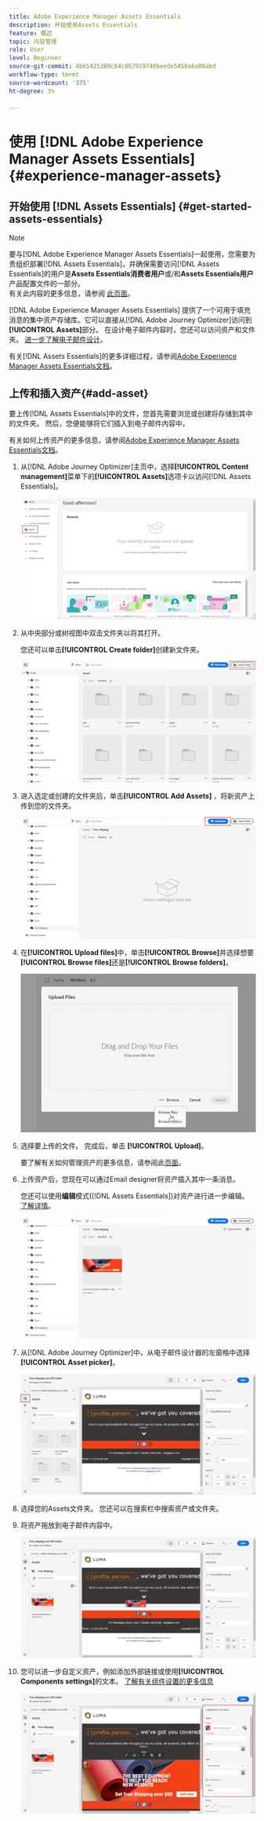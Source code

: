 ```yaml
---
title: Adobe Experience Manager Assets Essentials
description: 开始使用Assets Essentials
feature: 概述
topic: 内容管理
role: User
level: Beginner
source-git-commit: 4b65425389c64c867919746beede5456a6a08abd
workflow-type: tm+mt
source-wordcount: '375'
ht-degree: 3%

---
```


# 使用 [!DNL Adobe Experience Manager Assets Essentials] {#experience-manager-assets}

## 开始使用 [!DNL Assets Essentials] {#get-started-assets-essentials}

>[!NOTE]
>
> 要与[!DNL Adobe Experience Manager Assets Essentials]一起使用，您需要为贵组织部署[!DNL Assets Essentials]，并确保需要访问[!DNL Assets Essentials]的用户是&#x200B;**Assets Essentials消费者用户**&#x200B;或/和&#x200B;**Assets Essentials用户**&#x200B;产品配置文件的一部分。 <br> 有关此内容的更多信息，请参阅 [此页面](https://experienceleague.adobe.com/docs/experience-manager-assets-essentials/help/deploy-administer.html)。

[!DNL Adobe Experience Manager Assets Essentials] 提供了一个可用于填充消息的集中资产存储库。它可以直接从[!DNL Adobe Journey Optimizer]访问到&#x200B;**[!UICONTROL Assets]**&#x200B;部分。 在设计电子邮件内容时，您还可以访问资产和文件夹。 [进一步了解电子邮件设计](design-emails.md)。

有关[!DNL Assets Essentials]的更多详细过程，请参阅[Adobe Experience Manager Assets Essentials文档](https://experienceleague.adobe.com/docs/experience-manager-assets-essentials/help/introduction.html)。

## 上传和插入资产{#add-asset}

要上传[!DNL Assets Essentials]中的文件，您首先需要浏览或创建将存储到其中的文件夹。 然后，您便能够将它们插入到电子邮件内容中。

有关如何上传资产的更多信息，请参阅[Adobe Experience Manager Assets Essentials文档](https://experienceleague.adobe.com/docs/experience-manager-assets-essentials/help/add-delete.html)。

1. 从[!DNL Adobe Journey Optimizer]主页中，选择&#x200B;**[!UICONTROL Content management]**&#x200B;菜单下的&#x200B;**[!UICONTROL Assets]**&#x200B;选项卡以访问[!DNL Assets Essentials]。

   ![](assets/media_library_1.png)

1. 从中央部分或树视图中双击文件夹以将其打开。

   您还可以单击&#x200B;**[!UICONTROL Create folder]**&#x200B;创建新文件夹。

   ![](assets/media_library_8.png)

1. 进入选定或创建的文件夹后，单击&#x200B;**[!UICONTROL Add Assets]** ，将新资产上传到您的文件夹。

   ![](assets/media_library_2.png)

1. 在&#x200B;**[!UICONTROL Upload files]**&#x200B;中，单击&#x200B;**[!UICONTROL Browse]**&#x200B;并选择想要&#x200B;**[!UICONTROL Browse files]**&#x200B;还是&#x200B;**[!UICONTROL Browse folders]**。

   ![](assets/media_library_3.png)

1. 选择要上传的文件。 完成后，单击 **[!UICONTROL Upload]**。

   要了解有关如何管理资产的更多信息，请参阅此[页面](https://experienceleague.adobe.com/docs/experience-manager-assets-essentials/help/manage-organize.html?lang=en)。

1. 上传资产后，您现在可以通过Email designer将资产插入其中一条消息。

   您还可以使用&#x200B;**编辑**&#x200B;模式([!DNL Assets Essentials])对资产进行进一步编辑。 [了解详情](https://experienceleague.adobe.com/docs/experience-manager-assets-essentials/help/edit-images.html)。

   ![](assets/media_library_12.png)

1. 从[!DNL Adobe Journey Optimizer]中，从电子邮件设计器的左窗格中选择&#x200B;**[!UICONTROL Asset picker]**。

   ![](assets/media_library_5.png)

1. 选择您的Assets文件夹。 您还可以在搜索栏中搜索资产或文件夹。

1. 将资产拖放到电子邮件内容中。

   ![](assets/media_library_6.png)

1. 您可以进一步自定义资产，例如添加外部链接或使用&#x200B;**[!UICONTROL Components settings]**&#x200B;的文本。 [了解有关组件设置的更多信息](content-components.md)

   ![](assets/media_library_13.png)
